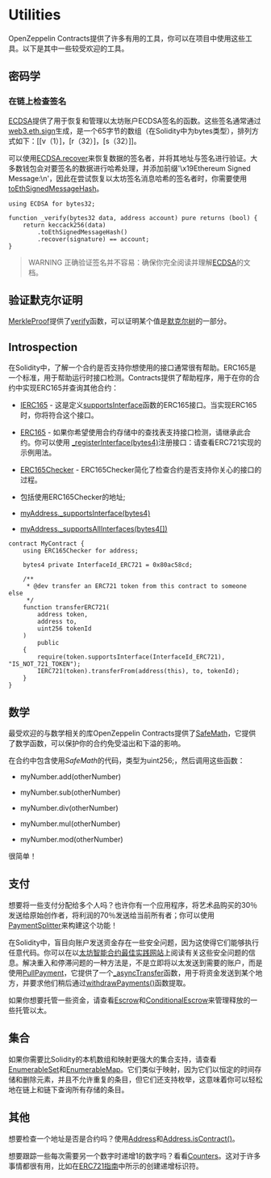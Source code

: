 # Utilities
OpenZeppelin Contracts提供了许多有用的工具，你可以在项目中使用这些工具。以下是其中一些较受欢迎的工具。

## 密码学

### 在链上检查签名
[ECDSA](./API/Cryptography.md#ecdsa)提供了用于恢复和管理以太坊账户ECDSA签名的函数。这些签名通常通过[web3.eth.sign](https://web3js.readthedocs.io/en/v1.2.4/web3-eth.html#sign)生成，是一个65字节的数组（在Solidity中为bytes类型），排列方式如下：[[v（1）]，[r（32）]，[s（32）]]。

可以使用[ECDSA.recover](./API/Cryptography.md#recoverbytes32-hash-bytes-signature-→-address)来恢复数据的签名者，并将其地址与签名进行验证。大多数钱包会对要签名的数据进行哈希处理，并添加前缀'\x19Ethereum Signed Message:\n'，因此在尝试恢复以太坊签名消息哈希的签名者时，你需要使用[toEthSignedMessageHash](./API/Cryptography.md#toethsignedmessagehashbytes32-hash-→-bytes32)。

```
using ECDSA for bytes32;

function _verify(bytes32 data, address account) pure returns (bool) {
    return keccack256(data)
        .toEthSignedMessageHash()
        .recover(signature) == account;
}
```
> WARNING
正确验证签名并不容易：确保你完全阅读并理解[ECDSA](./API/Cryptography.md#ecdsa)的文档。

## 验证默克尔证明
[MerkleProof](./API/Cryptography.md#merkleproof)提供了[verify](./API/Cryptography.md#verifybytes32-proof-bytes32-root-bytes32-leaf-→-bool)函数，可以证明某个值是[默克尔树](https://en.wikipedia.org/wiki/Merkle_tree)的一部分。

## Introspection
在Solidity中，了解一个合约是否支持你想使用的接口通常很有帮助。ERC165是一个标准，用于帮助运行时接口检测。Contracts提供了帮助程序，用于在你的合约中实现ERC165并查询其他合约：

* [IERC165](./API/Introspection.md#ierc165) - 这是定义[supportsInterface](./API/Introspection.md#supportsinterfacebytes4-interfaceid-→-bool)函数的ERC165接口。当实现ERC165时，你将符合这个接口。

* [ERC165](./API/Introspection.md#erc165) - 如果你希望使用合约存储中的查找表支持接口检测，请继承此合约。你可以使用 [_registerInterface(bytes4)](./API/Introspection.md#_registerinterfacebytes4-interfaceid)注册接口：请查看ERC721实现的示例用法。

* [ERC165Checker](./API/Introspection.md#erc165checker) - ERC165Checker简化了检查合约是否支持你关心的接口的过程。

* 包括使用ERC165Checker的地址;

* [myAddress._supportsInterface(bytes4)](./API/Introspection.md)

* [myAddress._supportsAllInterfaces(bytes4[])](./API/Introspection.md)

```
contract MyContract {
    using ERC165Checker for address;

    bytes4 private InterfaceId_ERC721 = 0x80ac58cd;

    /**
     * @dev transfer an ERC721 token from this contract to someone else
     */
    function transferERC721(
        address token,
        address to,
        uint256 tokenId
    )
        public
    {
        require(token.supportsInterface(InterfaceId_ERC721), "IS_NOT_721_TOKEN");
        IERC721(token).transferFrom(address(this), to, tokenId);
    }
}
```

## 数学
最受欢迎的与数学相关的库OpenZeppelin Contracts提供了[SafeMath](./API/Math.md#safemath)，它提供了数学函数，可以保护你的合约免受溢出和下溢的影响。

在合约中包含使用*SafeMath*的代码，类型为uint256;，然后调用这些函数：

* myNumber.add(otherNumber)

* myNumber.sub(otherNumber)

* myNumber.div(otherNumber)

* myNumber.mul(otherNumber)

* myNumber.mod(otherNumber)

很简单！

## 支付
想要将一些支付分配给多个人吗？也许你有一个应用程序，将艺术品购买的30％发送给原始创作者，将利润的70％发送给当前所有者；你可以使用[PaymentSplitter](./API/Payment.md#paymentsplitter)来构建这个功能！

在Solidity中，盲目向账户发送资金存在一些安全问题，因为这使得它们能够执行任意代码。你可以在以[太坊智能合约最佳实践网站](https://consensys.github.io/smart-contract-best-practices/)上阅读有关这些安全问题的信息。解决重入和停滞问题的一种方法是，不是立即将以太发送到需要的账户，而是使用[PullPayment](./API/Payment.md#pullpayment)，它提供了一个[_asyncTransfer](./API/Payment.md#_asynctransferaddress-dest-uint256-amount)函数，用于将资金发送到某个地方，并要求他们稍后通过[withdrawPayments()](./API/Payment.md#withdrawpaymentsaddress-payable-payee)函数提取。

如果你想要托管一些资金，请查看[Escrow](./API/Payment.md#escrow)和[ConditionalEscrow](./API/Payment.md#conditionalescrow)来管理释放的一些托管以太。

## 集合
如果你需要比Solidity的本机数组和映射更强大的集合支持，请查看[EnumerableSet](./API/Utils.md#enumerableset)和[EnumerableMap](./API/Utils.md#enumerablemap)。它们类似于映射，因为它们以恒定的时间存储和删除元素，并且不允许重复的条目，但它们还支持枚举，这意味着你可以轻松地在链上和链下查询所有存储的条目。

## 其他
想要检查一个地址是否是合约吗？使用[Address](./API/Utils.md#address)和[Address.isContract()](./API/Utils.md#iscontractaddress-account-→-bool)。

想要跟踪一些每次需要另一个数字时递增1的数字吗？看看[Counters](./API/Utils.md#counters)。这对于许多事情都很有用，比如在[ERC721指南](./Tokens/ERC721.md)中所示的创建递增标识符。